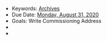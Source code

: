 - Keywords: [Archives](<Archives.md>)
- Due Date: [Monday, August 31, 2020](<Monday, August 31, 2020.md>)
- Goals: Write Commissioning Address
- 
- 
